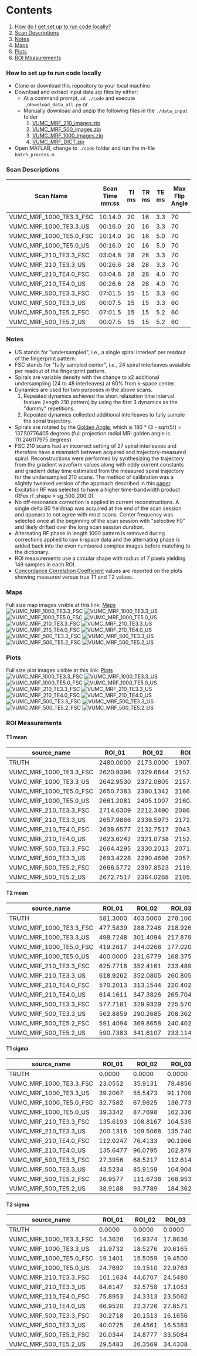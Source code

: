 # Contents

1. [How do I get set up to run code locally?](#how-to-set-up-to-run-code-locally)
2. [Scan Descriptions](#scan-descriptions)
3. [Notes](#notes)
4. [Maps](#maps)
5. [Plots](#plots)
6. [ROI Measurements](#roi-measurements)

### How to set up to run code locally <a name="how-to-set-up-to-run-code-locally"></a>

* Clone or download this repository to your local machine
* Download and extract input data zip files by either:
	+ At a command prompt, `cd ./code` and execute `./download_data_all.py` or
	+ Manually download and unzip the following files in the `./data_input` folder
		1. [VUMC_MRF_210_images.zip](https://github.com/welcheb/Hamburg_MRF_workshop_VUMC_results/releases/download/v0.1.0/VUMC_MRF_210_images.zip)
		2. [VUMC_MRF_500_images.zip](https://github.com/welcheb/Hamburg_MRF_workshop_VUMC_results/releases/download/v0.1.0/VUMC_MRF_500_images.zip)
		3. [VUMC_MRF_1000_images.zip](https://github.com/welcheb/Hamburg_MRF_workshop_VUMC_results/releases/download/v0.1.0/VUMC_MRF_1000_images.zip)
		4. [VUMC_MRF_DICT.zip](https://github.com/welcheb/Hamburg_MRF_workshop_VUMC_results/releases/download/v0.1.0/VUMC_MRF_DICT.zip)
* Open MATLAB, change to `./code` folder and run the m-file `batch_process.m`

### Scan Descriptions <a name="scan-descriptions"></a>
|  Scan Name  |  Scan Time mm:ss |  TI ms |  TR ms |  TE ms |  Max Flip Angle |  Repetition Delay ms  |  TFE Inversion Delay ms |  TFE Shot Interval ms | Dynamics |  Spiral Duration ms |  Spiral Interleaves |  Reconstructed  |
|---------------|------------|------------|------------|------------|------------|------------|------------|------------|------------|------------|------------|------------|
|  VUMC_MRF_1000_TE3.3_FSC | 10:14.0 | 20 | 16 | 3.3 | 70 |  N/A | 8012.00 | 26000 | 24 | 6.7578 |  24  |  YES |
|  VUMC_MRF_1000_TE3.3_US  | 00:16.0 | 20 | 16 | 3.3 | 70 |  N/A | 8012.00 | 26000 |  1 | 6.7578 |  24  |  YES |
|  VUMC_MRF_1000_TE5.0_FSC | 10:14.0 | 20 | 16 | 5.0 | 70 |  N/A | 8012.00 | 26000 | 24 | 6.7578 |  24  |  YES |
|  VUMC_MRF_1000_TE5.0_US  | 00:16.0 | 20 | 16 | 5.0 | 70 |  N/A | 8012.00 | 26000 |  1 | 6.7578 |  24  |  YES |
|  VUMC_MRF_210_TE3.3_FSC  | 03:04.8 | 28 | 28 | 3.3 | 70 | 1000 | 2953.96 |  6880 | 27 | 6.8843 |  27  |  YES |
|  VUMC_MRF_210_TE3.3_US   | 00:26.6 | 28 | 28 | 3.3 | 70 | 1000 | 2953.96 |  6880 |  4 | 6.8288 |  24  |  YES |
|  VUMC_MRF_210_TE4.0_FSC  | 03:04.8 | 28 | 28 | 4.0 | 70 | 1000 | 2953.96 |  6880 | 27 | 6.8843 |  27  |  YES |
|  VUMC_MRF_210_TE4.0_US   | 00:26.6 | 28 | 28 | 4.0 | 70 | 1000 | 2953.96 |  6880 |  4 | 6.8288 |  24  |  YES |
|  VUMC_MRF_500_TE3.3_FSC  | 07:01.5 | 15 | 15 | 3.3 | 60 |  N/A | 3757.49 | 18000 | 24 | 5.8876 |  24  |  YES | 
|  VUMC_MRF_500_TE3.3_US   | 00:07.5 | 15 | 15 | 3.3 | 60 |  N/A | 3757.49 | 18000 |  1 | 5.8876 |  24  |  YES |
|  VUMC_MRF_500_TE5.2_FSC  | 07:01.5 | 15 | 15 | 5.2 | 60 |  N/A | 3757.49 | 18000 | 24 | 5.8876 |  24  |  YES |
|  VUMC_MRF_500_TE5.2_US   | 00:07.5 | 15 | 15 | 5.2 | 60 |  N/A | 3757.49 | 18000 |  1 | 5.8876 |  24  |  YES |

### Notes <a name="notes"></a>
* US stands for "undersampled", i.e., a single spiral interleaf per readout of the fingerprint pattern.
* FSC stands for "fully sampled center", i.e., 24 spiral interleaves avaialble per readout of the fingerprint pattern.
* Spirals are variable density with the change to x2 additional undersampling (24 to 48 interleaves) at 60% from k-space center.
* Dynamics are used for two purposes in the above scans.
	1. Repeated dynamics achieved the short relaxation time interval feature (length 210 pattern) by using the first 3 dynamics as the "dummy" repetitions.
	2. Repeated dynamics collected additional interleaves to fully sample the spiral trajectory.
* Spirals are rotated by the [Golden Angle](https://en.wikipedia.org/wiki/Golden_angle), which is 180 * (3 - sqrt(5)) = 137.50776405 degrees (full projection radial MRI golden angle is 111.246117975 degrees)	
* FSC 210 scans had an incorrect setting of 27 spiral interleaves and therefore have a mismatch between acquired and trajectory-measured spiral. Reconstructions were performed by synthesizing the trajectory from the gradient waveform values along with eddy current constants and gradient delay time estimated from the measured spiral trajectory for the undersampled 210 scans. The method of calibration was a slightly tweaked version of the approach described in this [paper](https://www.ncbi.nlm.nih.gov/pubmed/19353671).
* Excitation RF was selected to have a higher time-bandwidth product (RFex rf_shape = sg_500_200_0).
* No off-resonance correction is applied in current reconstructions. A single delta B0 fieldmap was acquired at the end of the scan session and appears to not agree with most scans. Center frequency was selected once at the beginning of the scan session with "selective F0" and likely drifted over the long scan session duration.
* Alternating RF phase in length 1000 pattern is removed during corrections applied to raw k-space data and the alternating phase is added back into the even numbered complex images before matching to the dictionary.
* ROI measurements use a circular shape with radius of 7 pixels yielding 149 samples in each ROI.
* [Concordance Correlation Coefficient](https://en.wikipedia.org/wiki/Concordance_correlation_coefficient) values are reported on the plots showing measured versus true T1 and T2 values.

### Maps <a name="maps"></a>
Full size map images visible at this link: [Maps](./png/maps.md)
![VUMC_MRF_1000_TE3.3_FSC](./png/maps_VUMC_MRF_1000_TE3.3_FSC.png)
![VUMC_MRF_1000_TE3.3_US](./png/maps_VUMC_MRF_1000_TE3.3_US.png)
![VUMC_MRF_1000_TE5.0_FSC](./png/maps_VUMC_MRF_1000_TE5.0_FSC.png)
![VUMC_MRF_1000_TE5.0_US](./png/maps_VUMC_MRF_1000_TE5.0_US.png)
![VUMC_MRF_210_TE3.3_FSC](./png/maps_VUMC_MRF_210_TE3.3_FSC.png)
![VUMC_MRF_210_TE3.3_US](./png/maps_VUMC_MRF_210_TE3.3_US.png)
![VUMC_MRF_210_TE4.0_FSC](./png/maps_VUMC_MRF_210_TE4.0_FSC.png)
![VUMC_MRF_210_TE4.0_US](./png/maps_VUMC_MRF_210_TE4.0_US.png)
![VUMC_MRF_500_TE3.3_FSC](./png/maps_VUMC_MRF_500_TE3.3_FSC.png)
![VUMC_MRF_500_TE3.3_US](./png/maps_VUMC_MRF_500_TE3.3_US.png)
![VUMC_MRF_500_TE5.2_FSC](./png/maps_VUMC_MRF_500_TE5.2_FSC.png)
![VUMC_MRF_500_TE5.2_US](./png/maps_VUMC_MRF_500_TE5.2_US.png)

### Plots <a name="plots"></a>
Full size plot images visible at this link: [Plots](./png/plots.md)
![VUMC_MRF_1000_TE3.3_FSC](./png/plots_VUMC_MRF_1000_TE3.3_FSC.png)
![VUMC_MRF_1000_TE3.3_US](./png/plots_VUMC_MRF_1000_TE3.3_US.png)
![VUMC_MRF_1000_TE5.0_FSC](./png/plots_VUMC_MRF_1000_TE5.0_FSC.png)
![VUMC_MRF_1000_TE5.0_US](./png/plots_VUMC_MRF_1000_TE5.0_US.png)
![VUMC_MRF_210_TE3.3_FSC](./png/plots_VUMC_MRF_210_TE3.3_FSC.png)
![VUMC_MRF_210_TE3.3_US](./png/plots_VUMC_MRF_210_TE3.3_US.png)
![VUMC_MRF_210_TE4.0_FSC](./png/plots_VUMC_MRF_210_TE4.0_FSC.png)
![VUMC_MRF_210_TE4.0_US](./png/plots_VUMC_MRF_210_TE4.0_US.png)
![VUMC_MRF_500_TE3.3_FSC](./png/plots_VUMC_MRF_500_TE3.3_FSC.png)
![VUMC_MRF_500_TE3.3_US](./png/plots_VUMC_MRF_500_TE3.3_US.png)
![VUMC_MRF_500_TE5.2_FSC](./png/plots_VUMC_MRF_500_TE5.2_FSC.png)
![VUMC_MRF_500_TE5.2_US](./png/plots_VUMC_MRF_500_TE5.2_US.png)

### ROI Measurements <a name="roi-measurements"></a>

#### T1 mean
|  source_name  |  ROI_01  |  ROI_02  |  ROI_03  |  ROI_04  |  ROI_05  |  ROI_06  |  ROI_07  |  ROI_08  |  ROI_09  |  ROI_10  |  ROI_11  |  ROI_12  |  ROI_13  |  ROI_14  |
|---------------|------------|------------|------------|------------|------------|------------|------------|------------|------------|------------|------------|------------|------------|------------|
|  TRUTH  |  2480.0000  |  2173.0000  |  1907.0000  |  1604.0000  |  1332.0000  |  1044.0000  |  801.7000  |  608.6000  |  458.4000  |  336.5000  |  244.2000  |  176.6000  |  126.9000  |  90.9000  |
|  VUMC_MRF_1000_TE3.3_FSC  |  2620.9396  |  2329.6644  |  2152.3490  |  1849.7987  |  1503.7584  |  1219.3289  |  988.3893  |  776.3758  |  547.1141  |  396.3758  |  272.4161  |  173.4228  |  147.3826  |  126.0403  |
|  VUMC_MRF_1000_TE3.3_US  |  2642.9530  |  2372.0805  |  2157.9866  |  1891.5436  |  1514.4966  |  1214.8993  |  993.2215  |  786.0403  |  572.4832  |  404.0268  |  272.5503  |  172.2819  |  145.8389  |  123.9597  |
|  VUMC_MRF_1000_TE5.0_FSC  |  2650.7383  |  2380.1342  |  2166.8456  |  1883.3557  |  1526.1745  |  1305.7718  |  1041.0738  |  824.7651  |  559.7987  |  404.1611  |  295.5034  |  204.0940  |  175.0336  |  188.6577  |
|  VUMC_MRF_1000_TE5.0_US  |  2661.2081  |  2405.1007  |  2160.9396  |  1885.3691  |  1512.4832  |  1269.9329  |  1011.6107  |  789.7315  |  554.1611  |  393.4228  |  288.0537  |  200.4698  |  167.5839  |  165.0738  |
|  VUMC_MRF_210_TE3.3_FSC  |  2714.6309  |  2212.3490  |  2086.7114  |  1828.3221  |  1423.3557  |  1187.9195  |  842.5503  |  616.7785  |  444.2953  |  326.3758  |  258.3221  |  176.6443  |  147.0470  |  116.5101  |
|  VUMC_MRF_210_TE3.3_US  |  2657.9866  |  2339.5973  |  2172.2148  |  1912.8859  |  1513.0201  |  1126.0403  |  867.2483  |  640.4698  |  473.5570  |  352.4161  |  249.7315  |  164.2953  |  145.7047  |  103.1409  |
|  VUMC_MRF_210_TE4.0_FSC  |  2638.6577  |  2132.7517  |  2043.6242  |  1745.6376  |  1388.5906  |  1153.0201  |  824.0268  |  616.9128  |  447.1812  |  328.9933  |  257.8523  |  177.8523  |  147.9195  |  117.3826  |
|  VUMC_MRF_210_TE4.0_US  |  2623.6242  |  2321.0738  |  2152.8859  |  1853.6913  |  1452.3490  |  1080.9396  |  844.4966  |  641.5436  |  476.5772  |  357.1812  |  249.5973  |  162.4832  |  149.1946  |  102.6846  |
|  VUMC_MRF_500_TE3.3_FSC  |  2664.4295  |  2330.2013  |  2071.5436  |  1715.7047  |  1295.0336  |  1022.0134  |  780.0000  |  574.4295  |  429.2617  |  328.1208  |  232.4161  |  155.0336  |  133.4899  |  114.0268  |
|  VUMC_MRF_500_TE3.3_US  |  2693.4228  |  2290.4698  |  2057.5839  |  1706.9799  |  1326.0403  |  1006.0403  |  773.2886  |  574.1611  |  433.0872  |  338.1879  |  236.3087  |  156.9128  |  136.7785  |  115.0336  |
|  VUMC_MRF_500_TE5.2_FSC  |  2666.5772  |  2397.8523  |  2119.1946  |  1905.3691  |  1500.8054  |  1104.2953  |  824.0268  |  639.9329  |  512.8859  |  383.8255  |  267.3154  |  174.6980  |  161.3423  |  113.6913  |
|  VUMC_MRF_500_TE5.2_US  |  2672.7517  |  2364.0268  |  2105.6376  |  1876.3758  |  1479.3289  |  1059.0604  |  799.1946  |  620.4698  |  497.9195  |  383.5570  |  263.0872  |  169.5302  |  156.1074  |  108.8188  |

#### T2 mean
|  source_name  |  ROI_01  |  ROI_02  |  ROI_03  |  ROI_04  |  ROI_05  |  ROI_06  |  ROI_07  |  ROI_08  |  ROI_09  |  ROI_10  |  ROI_11  |  ROI_12  |  ROI_13  |  ROI_14  |
|---------------|------------|------------|------------|------------|------------|------------|------------|------------|------------|------------|------------|------------|------------|------------|
|  TRUTH  |  581.3000  |  403.5000  |  278.1000  |  190.9400  |  133.2700  |  96.8900  |  64.0700  |  46.4200  |  31.9700  |  22.5600  |  15.8130  |  11.2370  |  7.9110  |  5.5920  |
|  VUMC_MRF_1000_TE3.3_FSC  |  477.5839  |  288.7248  |  218.9262  |  179.7181  |  151.2752  |  124.9664  |  95.4228  |  70.9530  |  53.3154  |  48.6577  |  31.5570  |  24.6711  |  28.2953  |  34.1879  |
|  VUMC_MRF_1000_TE3.3_US  |  498.7248  |  301.4094  |  217.8792  |  186.1342  |  165.6107  |  123.7718  |  97.2081  |  71.6510  |  55.9463  |  50.7651  |  29.6644  |  22.4966  |  25.4094  |  30.6711  |
|  VUMC_MRF_1000_TE5.0_FSC  |  419.2617  |  244.0268  |  177.0201  |  162.3490  |  162.1074  |  163.6107  |  112.0403  |  74.4295  |  51.1007  |  49.8121  |  36.3490  |  32.0671  |  37.5302  |  60.3087  |
|  VUMC_MRF_1000_TE5.0_US  |  400.0000  |  231.6779  |  168.3758  |  155.0336  |  154.8591  |  151.8389  |  103.4362  |  69.4765  |  49.1544  |  45.4765  |  32.1477  |  28.2282  |  32.0268  |  49.2215  |
|  VUMC_MRF_210_TE3.3_FSC  |  625.7718  |  352.4161  |  233.4899  |  176.4027  |  159.4765  |  111.5839  |  79.6510  |  39.5034  |  24.0403  |  19.5436  |  3.3557  |  2.7517  |  6.7517  |  5.2886  |
|  VUMC_MRF_210_TE3.3_US  |  618.9262  |  352.0805  |  260.8054  |  176.1342  |  134.1074  |  107.1544  |  72.0000  |  47.7852  |  34.8322  |  32.1477  |  7.0201  |  3.8523  |  15.8255  |  8.5772  |
|  VUMC_MRF_210_TE4.0_FSC  |  570.2013  |  313.1544  |  220.4027  |  158.5101  |  138.6309  |  113.6510  |  68.3893  |  37.9463  |  23.3960  |  20.3893  |  2.6309  |  2.9799  |  6.4430  |  4.0537  |
|  VUMC_MRF_210_TE4.0_US  |  614.1611  |  347.3826  |  265.7047  |  177.7584  |  132.7919  |  109.6242  |  70.0268  |  50.0805  |  37.1275  |  34.0671  |  10.8322  |  7.4899  |  22.2819  |  8.3356  |
|  VUMC_MRF_500_TE3.3_FSC  |  577.7181  |  329.9329  |  225.5705  |  175.0336  |  136.4295  |  94.2550  |  67.7450  |  42.9396  |  30.3356  |  23.2886  |  4.2013  |  2.3490  |  2.7651  |  2.0000  |
|  VUMC_MRF_500_TE3.3_US  |  562.8859  |  290.2685  |  208.3624  |  154.3758  |  120.4698  |  80.8054  |  58.3758  |  37.0336  |  26.0671  |  22.7383  |  3.0336  |  2.0671  |  2.3490  |  2.0403  |
|  VUMC_MRF_500_TE5.2_FSC  |  591.4094  |  369.8658  |  240.4027  |  193.1544  |  154.9396  |  102.5369  |  67.2886  |  47.6644  |  41.6779  |  35.7315  |  17.8658  |  13.1409  |  20.4698  |  10.1745  |
|  VUMC_MRF_500_TE5.2_US  |  590.7383  |  341.6107  |  233.1141  |  174.5369  |  140.8725  |  95.8658  |  62.3356  |  43.7584  |  36.6711  |  33.0470  |  14.5235  |  9.5973  |  15.3826  |  4.8456  |

#### T1 sigma
|  source_name  |  ROI_01  |  ROI_02  |  ROI_03  |  ROI_04  |  ROI_05  |  ROI_06  |  ROI_07  |  ROI_08  |  ROI_09  |  ROI_10  |  ROI_11  |  ROI_12  |  ROI_13  |  ROI_14  |
|---------------|------------|------------|------------|------------|------------|------------|------------|------------|------------|------------|------------|------------|------------|------------|
|  TRUTH  |  0.0000  |  0.0000  |  0.0000  |  0.0000  |  0.0000  |  0.0000  |  0.0000  |  0.0000  |  0.0000  |  0.0000  |  0.0000  |  0.0000  |  0.0000  |  0.0000  |
|  VUMC_MRF_1000_TE3.3_FSC  |  23.0552  |  35.9131  |  78.4856  |  89.0678  |  69.9177  |  31.2285  |  52.2089  |  73.5969  |  50.2870  |  38.9423  |  10.4397  |  9.6403  |  8.4146  |  11.9016  |
|  VUMC_MRF_1000_TE3.3_US  |  39.2067  |  55.5473  |  91.1709  |  94.7880  |  90.1608  |  54.0847  |  58.4631  |  92.1575  |  73.1336  |  51.3325  |  15.3849  |  11.3376  |  7.7198  |  12.0707  |
|  VUMC_MRF_1000_TE5.0_FSC  |  32.7582  |  67.9625  |  136.7731  |  156.2639  |  77.9084  |  77.6790  |  132.5434  |  154.8913  |  102.2944  |  53.6518  |  32.3084  |  25.0409  |  24.1791  |  113.2306  |
|  VUMC_MRF_1000_TE5.0_US  |  39.3342  |  87.7698  |  162.3366  |  171.3008  |  92.9538  |  99.3118  |  132.2726  |  152.0844  |  109.1620  |  56.6016  |  38.3032  |  34.6281  |  25.0311  |  91.8964  |
|  VUMC_MRF_210_TE3.3_FSC  |  135.6193  |  108.8167  |  104.5353  |  173.1442  |  186.2489  |  215.2443  |  111.2227  |  39.7334  |  22.7280  |  14.4827  |  4.2558  |  6.3257  |  9.8984  |  8.9990  |
|  VUMC_MRF_210_TE3.3_US  |  200.1316  |  109.5068  |  135.7404  |  107.1769  |  89.0468  |  90.2760  |  69.7569  |  20.3462  |  13.5604  |  15.7536  |  11.5048  |  10.4787  |  12.1508  |  8.1812  |
|  VUMC_MRF_210_TE4.0_FSC  |  112.0247  |  76.4133  |  90.1966  |  167.4947  |  185.0968  |  205.8427  |  86.4223  |  31.4277  |  20.9272  |  15.2344  |  4.4363  |  6.5310  |  11.8136  |  8.5737  |
|  VUMC_MRF_210_TE4.0_US  |  135.6477  |  96.0795  |  102.8795  |  85.5218  |  83.6853  |  68.6486  |  38.3165  |  17.6193  |  13.5453  |  13.6600  |  11.1428  |  9.9936  |  15.4446  |  7.2588  |
|  VUMC_MRF_500_TE3.3_FSC  |  27.3956  |  68.5217  |  112.6147  |  137.9691  |  81.4366  |  32.3616  |  21.4350  |  36.3984  |  32.6342  |  18.5767  |  5.1532  |  5.1497  |  6.0321  |  4.9209  |
|  VUMC_MRF_500_TE3.3_US  |  43.5234  |  85.9159  |  104.9044  |  137.5053  |  71.6864  |  44.0948  |  24.9172  |  42.2365  |  36.5746  |  19.7297  |  7.4751  |  5.8007  |  6.5004  |  5.1497  |
|  VUMC_MRF_500_TE5.2_FSC  |  26.9577  |  111.6738  |  168.9535  |  199.0739  |  157.1517  |  47.5090  |  54.7095  |  91.7141  |  84.1836  |  46.7830  |  27.5492  |  18.6923  |  28.1564  |  8.9555  |
|  VUMC_MRF_500_TE5.2_US  |  38.9188  |  93.7789  |  184.3628  |  212.1582  |  157.5388  |  39.8535  |  59.3947  |  92.4906  |  84.0951  |  43.8837  |  32.5887  |  19.4289  |  25.4344  |  9.6002  |

#### T2 sigma
|  source_name  |  ROI_01  |  ROI_02  |  ROI_03  |  ROI_04  |  ROI_05  |  ROI_06  |  ROI_07  |  ROI_08  |  ROI_09  |  ROI_10  |  ROI_11  |  ROI_12  |  ROI_13  |  ROI_14  |
|---------------|------------|------------|------------|------------|------------|------------|------------|------------|------------|------------|------------|------------|------------|------------|
|  TRUTH  |  0.0000  |  0.0000  |  0.0000  |  0.0000  |  0.0000  |  0.0000  |  0.0000  |  0.0000  |  0.0000  |  0.0000  |  0.0000  |  0.0000  |  0.0000  |  0.0000  |
|  VUMC_MRF_1000_TE3.3_FSC  |  14.3626  |  16.9374  |  17.8636  |  21.7418  |  16.8863  |  7.1494  |  11.6603  |  10.8368  |  8.8157  |  8.5280  |  3.3194  |  4.5477  |  4.4744  |  7.6382  |
|  VUMC_MRF_1000_TE3.3_US  |  21.9732  |  18.5276  |  20.6165  |  19.7206  |  21.8603  |  14.4569  |  12.1518  |  11.4390  |  11.9706  |  11.1733  |  4.8791  |  5.3822  |  5.1753  |  8.1460  |
|  VUMC_MRF_1000_TE5.0_FSC  |  19.1401  |  15.5059  |  19.4500  |  23.0999  |  19.6672  |  24.3351  |  27.4270  |  21.2940  |  15.6472  |  13.5074  |  10.9858  |  10.0658  |  10.9060  |  48.9753  |
|  VUMC_MRF_1000_TE5.0_US  |  24.7692  |  19.1510  |  22.9763  |  24.7448  |  23.6988  |  27.2927  |  25.4474  |  21.0307  |  16.6135  |  13.3181  |  12.4382  |  12.9688  |  12.2386  |  42.3644  |
|  VUMC_MRF_210_TE3.3_FSC  |  101.1634  |  44.6707  |  24.5480  |  34.1966  |  59.9082  |  44.1883  |  35.4185  |  9.7285  |  12.5558  |  12.4186  |  2.3397  |  0.9719  |  11.8401  |  8.1707  |
|  VUMC_MRF_210_TE3.3_US  |  84.6147  |  32.5758  |  17.1053  |  16.0264  |  19.1435  |  15.4661  |  21.4665  |  4.2116  |  4.7254  |  8.3151  |  6.8915  |  4.0543  |  11.3469  |  10.6550  |
|  VUMC_MRF_210_TE4.0_FSC  |  75.8953  |  24.3313  |  23.5062  |  36.9764  |  55.8942  |  44.1635  |  24.5177  |  7.8773  |  10.8919  |  12.3719  |  1.9184  |  1.0032  |  11.8933  |  5.7608  |
|  VUMC_MRF_210_TE4.0_US  |  66.9520  |  22.3726  |  27.8571  |  18.8893  |  20.7323  |  11.7895  |  8.0101  |  3.4081  |  3.7150  |  6.0957  |  8.3572  |  7.5414  |  14.3791  |  9.8101  |
|  VUMC_MRF_500_TE3.3_FSC  |  30.2718  |  20.1513  |  16.1656  |  15.8329  |  12.3213  |  5.3184  |  4.3265  |  5.0967  |  5.6444  |  4.6503  |  3.6447  |  1.3898  |  2.2613  |  0.0000  |
|  VUMC_MRF_500_TE3.3_US  |  40.0725  |  26.4561  |  16.5383  |  15.6090  |  11.3528  |  5.5843  |  4.1353  |  5.5973  |  6.9881  |  5.1378  |  2.7273  |  0.8192  |  1.7357  |  0.4915  |
|  VUMC_MRF_500_TE5.2_FSC  |  20.0344  |  24.8777  |  33.5084  |  35.8715  |  26.1880  |  9.4658  |  6.0228  |  12.7288  |  14.5715  |  10.4485  |  8.8430  |  10.1934  |  14.5349  |  7.7701  |
|  VUMC_MRF_500_TE5.2_US  |  29.5483  |  26.3569  |  34.4308  |  34.8849  |  25.0333  |  9.4459  |  6.0333  |  12.5825  |  14.8699  |  9.9338  |  10.0065  |  9.4525  |  13.0258  |  6.4690  |